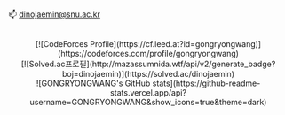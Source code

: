 📫 dinojaemin@snu.ac.kr
<div align="center"> 
<br>
[![CodeForces Profile](https://cf.leed.at?id=gongryongwang)](https://codeforces.com/profile/gongryongwang)
<br>
[![Solved.ac프로필](http://mazassumnida.wtf/api/v2/generate_badge?boj=dinojaemin)](https://solved.ac/dinojaemin)
<br>
![GONGRYONGWANG's GitHub stats](https://github-readme-stats.vercel.app/api?username=GONGRYONGWANG&show_icons=true&theme=dark)

</div>

<!--
**GONGRYONGWANG/GONGRYONGWANG** is a ✨ _special_ ✨ repository because its `README.md` (this file) appears on your GitHub profile.

Here are some ideas to get you started:

- 🔭 I’m currently working on ...
- 🌱 I’m currently learning ...
- 👯 I’m looking to collaborate on ...
- 🤔 I’m looking for help with ...
- 💬 Ask me about ...
- 📫 How to reach me: ...
- 😄 Pronouns: ...
- ⚡ Fun fact: ...
-->
